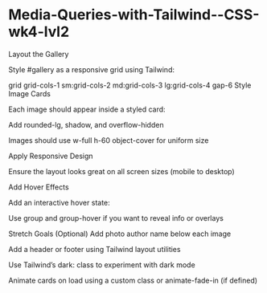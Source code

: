 # Media-Queries-with-Tailwind--CSS-wk4-lvl2

Layout the Gallery

Style #gallery as a responsive grid using Tailwind:

grid grid-cols-1 sm:grid-cols-2 md:grid-cols-3 lg:grid-cols-4 gap-6
Style Image Cards

Each image should appear inside a styled card:

Add rounded-lg, shadow, and overflow-hidden

Images should use w-full h-60 object-cover for uniform size

Apply Responsive Design

Ensure the layout looks great on all screen sizes (mobile to desktop)

Add Hover Effects

Add an interactive hover state:

Use group and group-hover if you want to reveal info or overlays

Stretch Goals (Optional)
Add photo author name below each image

Add a header or footer using Tailwind layout utilities

Use Tailwind’s dark: class to experiment with dark mode

Animate cards on load using a custom class or animate-fade-in (if defined)

